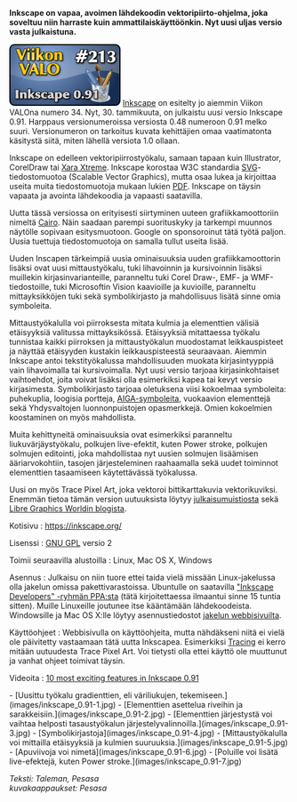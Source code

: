 <!--
Title: 5x05 Inkscape 0.91 - Viikon VALO #213
Date: 2015/01/25
Pageimage: valo213-inkscape.png
Tags: Linux,Windows,Mac OS X,Vektoripiirto,Kuvat,Kaaviot,Toimisto
-->

**Inkscape on vapaa, avoimen lähdekoodin vektoripiirto-ohjelma, joka
soveltuu niin harraste kuin ammattilaiskäyttöönkin. Nyt uusi uljas
versio vasta julkaistuna.**

![](images/valo213-inkscape.png "fig:valo213-inkscape.png")
[Inkscape](Inkscape) on esitelty jo aiemmin Viikon VALOna
numero 34. Nyt, 30. tammikuuta, on julkaistu uusi versio Inkscape 0.91.
Harppaus versionumeroissa versiosta 0.48 numeroon 0.91 melko suuri.
Versionumeron on tarkoitus kuvata kehittäjien omaa vaatimatonta
käsitystä siitä, miten lähellä versiota 1.0 ollaan.

Inkscape on edelleen vektoripiirrostyökalu, samaan tapaan kuin
Illustrator, CorelDraw tai [Xara Xtreme](http://xaraxtreme.org/).
Inkscape korostaa W3C standardia
[SVG](https://fi.wikipedia.org/wiki/SVG)-tiedostomuotoa (Scalable Vector
Graphics), mutta osaa lukea ja kirjoittaa useita muita tiedostomuotoja
mukaan lukien [PDF](https://fi.wikipedia.org/wiki/PDF). Inkscape on
täysin vapaata ja avointa lähdekoodia ja vapaasti saatavilla.

Uutta tässä versiossa on erityisesti siirtyminen uuteen
grafiikkamoottoriin nimeltä [Cairo](http://cairographics.org/). Näin
saadaan parempi suorituskyky ja tarkempi muunnos näytölle sopivaan
esitysmuotoon. Google on sponsoroinut tätä työtä paljon. Uusia tuettuja
tiedostomuotoja on samalla tullut useita lisää.

Uuden Inscapen tärkeimpiä uusia ominaisuuksia uuden grafiikkamoottorin
lisäksi ovat uusi mittaustyökalu, tuki lihavoinnin ja kursivoinnin
lisäksi muillekin kirjasinvarianteille, paranneltu tuki Corel Draw-,
EMF- ja WMF-tiedostoille, tuki Microsoftin Vision kaavioille ja
kuvioille, paranneltu mittayksikköjen tuki sekä symbolikirjasto ja
mahdollisuus lisätä sinne omia symboleita.

Mittaustyökalulla voi piirroksesta mitata kulmia ja elementtien välisiä
etäisyyksiä valitussa mittayksikössä. Etäisyyksiä mitattaessa työkalu
tunnistaa kaikki piirroksen ja mittaustyökalun muodostamat
leikkauspisteet ja näyttää etäisyyden kustakin leikkauspisteestä
seuraavaan. Aiemmin Inkscape antoi tekstityökalussa mahdollisuuden
muokata kirjasintyyppiä vain lihavoimalla tai kursivoimalla. Nyt uusi
versio tarjoaa kirjasinkohtaiset vaihtoehdot, joita voivat lisäksi olla
esimerkiksi kapea tai kevyt versio kirjasimesta. Symbolikirjasto tarjoaa
oletuksena viisi kokoelmaa symboleita: puhekuplia, loogisia portteja,
[AIGA-symboleita](http://www.aiga.org/symbol-signs/), vuokaavion
elementtejä sekä Yhdysvaltojen luonnonpuistojen opasmerkkejä. Omien
kokoelmien koostaminen on myös mahdollista.

Muita kehittyneitä ominaisuuksia ovat esimerkiksi paranneltu
liukuvärjäystyökalu, polkujen live-efektit, kuten Power stroke, polkujen
solmujen editointi, joka mahdollistaa nyt uusien solmujen lisäämisen
ääriarvokohtiin, tasojen järjesteleminen raahaamalla sekä uudet
toiminnot elementtien tasaamiseen käytettävässä työkalussa.

Uusi on myös Trace Pixel Art, joka vektoroi bittikarttakuvia
vektorikuviksi. Enemmän tietoa tämän version uutuuksista löytyy
[julkaisumuistiosta](http://wiki.inkscape.org/wiki/index.php/Release_notes/0.91)
sekä [Libre Graphics Worldin
blogista](http://libregraphicsworld.org/blog/entry/inkscape-0-91-released).

Kotisivu
:   <https://inkscape.org/>

Lisenssi
:   [GNU GPL](GNU_GPL) versio 2

Toimii seuraavilla alustoilla
:   Linux, Mac OS X, Windows

Asennus
:   Julkaisu on niin tuore ettei taida vielä missään Linux-jakelussa
    olla jakelun omissa pakettivarastoissa. Ubuntulle on saatavilla
    ["Inkscape Developers" -ryhmän
    PPA:sta](https://launchpad.net/~inkscape.dev/+archive/ubuntu/stable)
    (tätä kirjoitettaessa ilmaantui sinne 15 tuntia sitten). Muille
    Linuxeille joutunee itse kääntämään lähdekoodeista. Windowsille ja
    Mac OS X:lle löytyy asennustiedostot [jakelun
    webbisivuilta](https://inkscape.org/en/download/).

Käyttöohjeet
:   Webbisivulla on käyttöohjeita, mutta nähdäkseni niitä ei vielä ole
    päivitetty vastaamaan tätä uutta Inkscapea. Esimerkiksi
    [Tracing](https://inkscape.org/doc/tracing/tutorial-tracing.html) ei
    kerro mitään uutuudesta Trace Pixel Art. Voi tietysti olla ettei
    käyttö ole muuttunut ja vanhat ohjeet toimivat täysin.

Videoita
:   [10 most exciting features in Inkscape
    0.91](http://vimeo.com/118352978)

<div class="psgallery" markdown="1">
-   [Uusittu työkalu gradienttien, eli väriliukujen,
    tekemiseen.](images/inkscape_0.91-1.jpg)
-   [Elementtien asettelua riveihin ja
    sarakkeisiin.](images/inkscape_0.91-2.jpg)
-   [Elementtien järjestystä voi vaihtaa helposti tasaustyökalun
    järjestelyvalinnoilla.](images/inkscape_0.91-3.jpg)
-   [Symbolikirjastoja](images/inkscape_0.91-4.jpg)
-   [Mittaustyökalulla voi mittailla etäisyyksiä ja kulmien
    suuruuksia.](images/inkscape_0.91-5.jpg)
-   [Apuviivoja voi nimetä](images/inkscape_0.91-6.jpg)
-   [Poluille voi lisätä live-efektejä, kuten Power
    stroke.](images/inkscape_0.91-7.jpg)
</div>

*Teksti: Taleman, Pesasa* <br />
*kuvakaappaukset: Pesasa*

